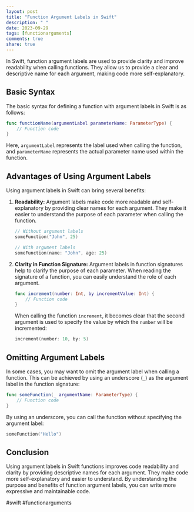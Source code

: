 ```yaml
---
layout: post
title: "Function Argument Labels in Swift"
description: " "
date: 2023-09-29
tags: [functionarguments]
comments: true
share: true
---
```


In Swift, function argument labels are used to provide clarity and improve readability when calling functions. They allow us to provide a clear and descriptive name for each argument, making code more self-explanatory.

## Basic Syntax

The basic syntax for defining a function with argument labels in Swift is as follows:

```swift
func functionName(argumentLabel parameterName: ParameterType) {
    // Function code
}
```

Here, `argumentLabel` represents the label used when calling the function, and `parameterName` represents the actual parameter name used within the function.

## Advantages of Using Argument Labels

Using argument labels in Swift can bring several benefits:

1. **Readability:** Argument labels make code more readable and self-explanatory by providing clear names for each argument. They make it easier to understand the purpose of each parameter when calling the function.

   ```swift
   // Without argument labels
   someFunction("John", 25)
   
   // With argument labels
   someFunction(name: "John", age: 25)
   ```

2. **Clarity in Function Signature:** Argument labels in function signatures help to clarify the purpose of each parameter. When reading the signature of a function, you can easily understand the role of each argument.

   ```swift
   func increment(number: Int, by incrementValue: Int) {
       // Function code
   }
   ```

   When calling the function `increment`, it becomes clear that the second argument is used to specify the value by which the `number` will be incremented:

   ```swift
   increment(number: 10, by: 5)
   ```

## Omitting Argument Labels

In some cases, you may want to omit the argument label when calling a function. This can be achieved by using an underscore (`_`) as the argument label in the function signature:

```swift
func someFunction(_ argumentName: ParameterType) {
    // Function code
}
```

By using an underscore, you can call the function without specifying the argument label:

```swift
someFunction("Hello")
```

## Conclusion

Using argument labels in Swift functions improves code readability and clarity by providing descriptive names for each argument. They make code more self-explanatory and easier to understand. By understanding the purpose and benefits of function argument labels, you can write more expressive and maintainable code.

#swift #functionarguments